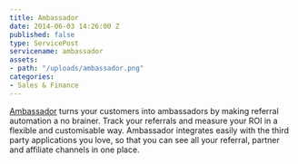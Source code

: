 ```yaml
---
title: Ambassador
date: 2014-06-03 14:26:00 Z
published: false
type: ServicePost
servicename: ambassador
assets:
- path: "/uploads/ambassador.png"
categories:
- Sales & Finance
---
```


[Ambassador](https://getambassador.com/) turns your customers into ambassadors by making referral automation a no brainer. Track your referrals and measure your ROI in a flexible and customisable way. Ambassador integrates easily with the third party applications you love, so that you can see all your referral, partner and affiliate channels in one place.
